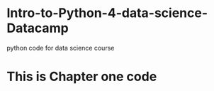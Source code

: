 # Intro-to-Python-4-data-science-Datacamp
python code for data science course
# This is Chapter one code 
